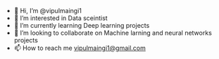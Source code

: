 - 👋 Hi, I’m @vipulmaingi1
- 👀 I’m interested in Data sceintist
- 🌱 I’m currently learning Deep learning projects
- 💞️ I’m looking to collaborate on Machine larning and neural networks projects
- 📫 How to reach me vipulmaingi1@gmail.com

<!---
vipulmaingi1/vipulmaingi1 is a ✨ special ✨ repository because its `README.md` (this file) appears on your GitHub profile.
You can click the Preview link to take a look at your changes.
--->
